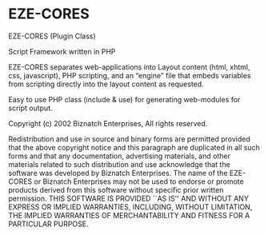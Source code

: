 # EZE-CORES
EZE-CORES (Plugin Class)

Script Framework written in PHP

EZE-CORES separates web-applications into Layout content (html, xhtml, css, javascript), PHP scripting, and an “engine” file that embeds variables from scripting directly into the layout content as requested.

Easy to use PHP class (include & use) for generating web-modules for script output.

Copyright (c) 2002 Biznatch Enterprises,
All rights reserved.

Redistribution and use in source and binary forms are permitted
provided that the above copyright notice and this paragraph are
duplicated in all such forms and that any documentation,
advertising materials, and other materials related to such
distribution and use acknowledge that the software was developed
by Biznatch Enterprises. The name of the
EZE-CORES or Biznatch Enterprises may not be used to endorse or promote products derived
from this software without specific prior written permission.
THIS SOFTWARE IS PROVIDED ``AS IS'' AND WITHOUT ANY EXPRESS OR
IMPLIED WARRANTIES, INCLUDING, WITHOUT LIMITATION, THE IMPLIED
WARRANTIES OF MERCHANTABILITY AND FITNESS FOR A PARTICULAR PURPOSE.
